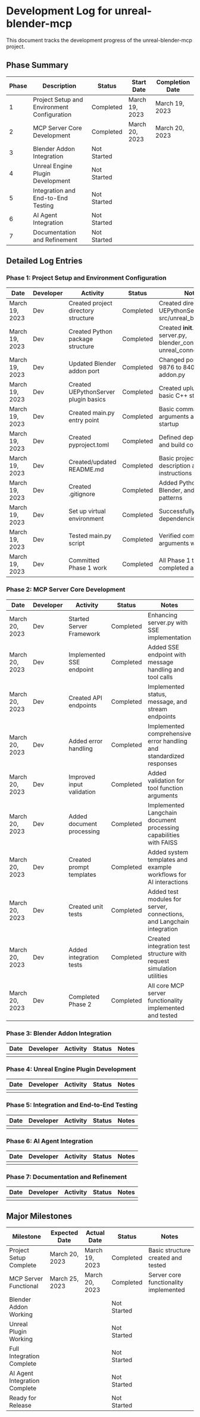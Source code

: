 # Development Log for unreal-blender-mcp

This document tracks the development progress of the unreal-blender-mcp project.

## Phase Summary

| Phase | Description | Status | Start Date | Completion Date |
|-------|-------------|--------|------------|-----------------|
| 1 | Project Setup and Environment Configuration | Completed | March 19, 2023 | March 19, 2023 |
| 2 | MCP Server Core Development | Completed | March 20, 2023 | March 20, 2023 |
| 3 | Blender Addon Integration | Not Started | | |
| 4 | Unreal Engine Plugin Development | Not Started | | |
| 5 | Integration and End-to-End Testing | Not Started | | |
| 6 | AI Agent Integration | Not Started | | |
| 7 | Documentation and Refinement | Not Started | | |

## Detailed Log Entries

### Phase 1: Project Setup and Environment Configuration

| Date | Developer | Activity | Status | Notes |
|------|-----------|----------|--------|-------|
| March 19, 2023 | Dev | Created project directory structure | Completed | Created directories for UEPythonServer, src/unreal_blender_mcp |
| March 19, 2023 | Dev | Created Python package structure | Completed | Created __init__.py, server.py, blender_connection.py, unreal_connection.py |
| March 19, 2023 | Dev | Updated Blender addon port | Completed | Changed port from 9876 to 8400 in addon.py |
| March 19, 2023 | Dev | Created UEPythonServer plugin basics | Completed | Created uplugin file and basic C++ structure |
| March 19, 2023 | Dev | Created main.py entry point | Completed | Basic command-line arguments and server startup |
| March 19, 2023 | Dev | Created pyproject.toml | Completed | Defined dependencies and build configuration |
| March 19, 2023 | Dev | Created/updated README.md | Completed | Basic project description and setup instructions |
| March 19, 2023 | Dev | Created .gitignore | Completed | Added Python, Unreal, Blender, and system patterns |
| March 19, 2023 | Dev | Set up virtual environment | Completed | Successfully installed dependencies |
| March 19, 2023 | Dev | Tested main.py script | Completed | Verified command-line arguments work |
| March 19, 2023 | Dev | Committed Phase 1 work | Completed | All Phase 1 tasks completed and tested |

### Phase 2: MCP Server Core Development

| Date | Developer | Activity | Status | Notes |
|------|-----------|----------|--------|-------|
| March 20, 2023 | Dev | Started Server Framework | Completed | Enhancing server.py with SSE implementation |
| March 20, 2023 | Dev | Implemented SSE endpoint | Completed | Added SSE endpoint with message handling and tool calls |
| March 20, 2023 | Dev | Created API endpoints | Completed | Implemented status, message, and stream endpoints |
| March 20, 2023 | Dev | Added error handling | Completed | Implemented comprehensive error handling and standardized responses |
| March 20, 2023 | Dev | Improved input validation | Completed | Added validation for tool function arguments |
| March 20, 2023 | Dev | Added document processing | Completed | Implemented Langchain document processing capabilities with FAISS |
| March 20, 2023 | Dev | Created prompt templates | Completed | Added system templates and example workflows for AI interactions |
| March 20, 2023 | Dev | Created unit tests | Completed | Added test modules for server, connections, and Langchain integration |
| March 20, 2023 | Dev | Added integration tests | Completed | Created integration test structure with request simulation utilities |
| March 20, 2023 | Dev | Completed Phase 2 | Completed | All core MCP server functionality implemented and tested |

### Phase 3: Blender Addon Integration

| Date | Developer | Activity | Status | Notes |
|------|-----------|----------|--------|-------|
|      |           |          |        |       |

### Phase 4: Unreal Engine Plugin Development

| Date | Developer | Activity | Status | Notes |
|------|-----------|----------|--------|-------|
|      |           |          |        |       |

### Phase 5: Integration and End-to-End Testing

| Date | Developer | Activity | Status | Notes |
|------|-----------|----------|--------|-------|
|      |           |          |        |       |

### Phase 6: AI Agent Integration

| Date | Developer | Activity | Status | Notes |
|------|-----------|----------|--------|-------|
|      |           |          |        |       |

### Phase 7: Documentation and Refinement

| Date | Developer | Activity | Status | Notes |
|------|-----------|----------|--------|-------|
|      |           |          |        |       |

## Major Milestones

| Milestone | Expected Date | Actual Date | Status | Notes |
|-----------|---------------|-------------|--------|-------|
| Project Setup Complete | March 20, 2023 | March 19, 2023 | Completed | Basic structure created and tested |
| MCP Server Functional | March 25, 2023 | March 20, 2023 | Completed | Server core functionality implemented |
| Blender Addon Working | | | Not Started | |
| Unreal Plugin Working | | | Not Started | |
| Full Integration Complete | | | Not Started | |
| AI Agent Integration Complete | | | Not Started | |
| Ready for Release | | | Not Started | | 